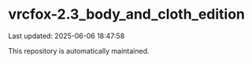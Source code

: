 # vrcfox-2.3_body_and_cloth_edition

Last updated: 2025-06-06 18:47:58

This repository is automatically maintained.
